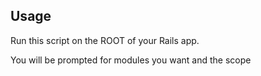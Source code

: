 Usage
-----
Run this script on the ROOT of your Rails app.

You will be prompted for modules you want and the scope